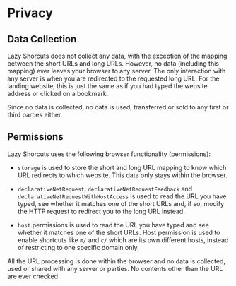 # Privacy

## Data Collection

Lazy Shorcuts does not collect any data, with the exception of the mapping
between the short URLs and long URLs. However, no data (including this mapping)
ever leaves your browser to any server. The only interaction with any server
is when you are redirected to the requested long URL. For the landing website,
this is just the same as if you had typed the website address or clicked on a
bookmark.

Since no data is collected, no data is used, transferred or sold to any first
or third parties either.

## Permissions

Lazy Shorcuts uses the following browser functionality (permissions):

*   `storage` is used to store the short and long URL mapping to know which URL
    redirects to which website. This data only stays within the browser.

*   `declarativeNetRequest`, `declarativeNetRequestFeedback` and
    `declarativeNetRequestWithHostAccess` is used to read the URL you have
    typed, see whether it matches one of the short URLs and, if so, modify the
    HTTP request to redirect you to the long URL instead.

*   `host` permissions is used to read the URL you have typed and see whether
    it matches one of the short URLs. Host permission is used to enable
    shortcuts like `m/` and `c/` which are its own different hosts, instead of
    restricting to one specific domain only.

All the URL processing is done within the browser and no data is collected,
used or shared with any server or parties. No contents other than the URL are
ever checked.
